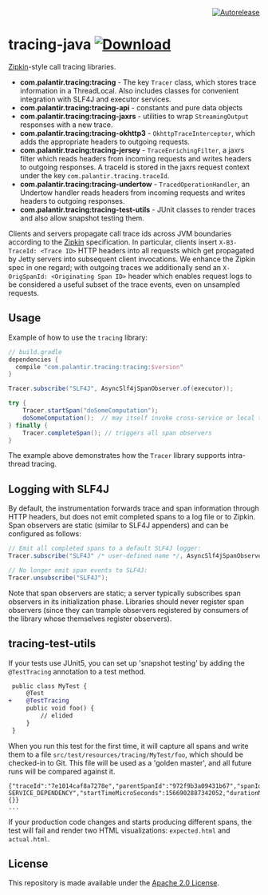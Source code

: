 <p align="right">
<a href="https://autorelease.general.dmz.palantir.tech/palantir/tracing-java"><img src="https://img.shields.io/badge/Perform%20an-Autorelease-success.svg" alt="Autorelease"></a>
</p>

# tracing-java [![Download](https://api.bintray.com/packages/palantir/releases/tracing-java/images/download.svg) ](https://bintray.com/palantir/releases/tracing-java/_latestVersion)

[Zipkin](https://github.com/openzipkin/zipkin)-style call tracing libraries.

- **com.palantir.tracing:tracing** - The key `Tracer` class, which stores trace information in a ThreadLocal.  Also includes classes for convenient integration with SLF4J and executor services.
- **com.palantir.tracing:tracing-api** - constants and pure data objects
- **com.palantir.tracing:tracing-jaxrs** - utilities to wrap `StreamingOutput` responses with a new trace.
- **com.palantir.tracing:tracing-okhttp3** - `OkhttpTraceInterceptor`, which adds the appropriate headers to outgoing requests.
- **com.palantir.tracing:tracing-jersey** - `TraceEnrichingFilter`, a jaxrs filter which reads headers from incoming requests and writes headers to outgoing responses.  A traceId is stored in the jaxrs request context under the key `com.palantir.tracing.traceId`.
- **com.palantir.tracing:tracing-undertow** - `TracedOperationHandler`, an Undertow handler reads headers from incoming requests and writes headers to outgoing responses.
- **com.palantir.tracing:tracing-test-utils** - JUnit classes to render traces and also allow snapshot testing them.

Clients and servers propagate call trace ids across JVM boundaries according to the
[Zipkin](https://github.com/openzipkin/zipkin) specification. In particular, clients insert `X-B3-TraceId: <Trace ID>`
HTTP headers into all requests which get propagated by Jetty servers into subsequent client invocations. We enhance
the Zipkin spec in one regard; with outgoing traces we additionally send an `X-OrigSpanId: <Originating Span ID>`
header which enables request logs to be considered a useful subset of the trace events, even on unsampled requests.

## Usage

Example of how to use the `tracing` library:

```groovy
// build.gradle
dependencies {
  compile "com.palantir.tracing:tracing:$version"
}
```

```java
Tracer.subscribe("SLF4J", AsyncSlf4jSpanObserver.of(executor));

try {
    Tracer.startSpan("doSomeComputation");
    doSomeComputation();  // may itself invoke cross-service or local traced calls
} finally {
    Tracer.completeSpan(); // triggers all span observers
}
```

The example above demonstrates how the `Tracer` library supports intra-thread tracing.

## Logging with SLF4J

By default, the instrumentation forwards trace and span information through HTTP headers, but does not emit completed
spans to a log file or to Zipkin.  Span observers are static (similar to SLF4J appenders) and can be configured as
follows:

```java
// Emit all completed spans to a default SLF4J logger:
Tracer.subscribe("SLF4J" /* user-defined name */, AsyncSlf4jSpanObserver.of(executor));

// No longer emit span events to SLF4J:
Tracer.unsubscribe("SLF4J");
```
Note that span observers are static; a server typically subscribes span observers in its initialization phase.
Libraries should never register span observers (since they can trample observers registered by consumers of the library
whose themselves register observers).


## tracing-test-utils

If your tests use JUnit5, you can set up 'snapshot testing' by adding the `@TestTracing` annotation to a test method.

```diff
 public class MyTest {
     @Test
+    @TestTracing
     public void foo() {
         // elided
     }
 }
```

When you run this test for the first time, it will capture all spans and write them to a file `src/test/resources/tracing/MyTest/foo`, which should be checked-in to Git.  This file will be used as a 'golden master', and all future runs will be compared against it.

```
{"traceId":"7e1014caf8a7278e","parentSpanId":"972f9b3a09431b67","spanId":"f701b7f815176ec2","operation":"healthcheck: SERVICE_DEPENDENCY","startTimeMicroSeconds":1566902887342052,"durationNanoSeconds":20377272,"metadata":{}}
...
```

If your production code changes and starts producing different spans, the test will fail and render two HTML visualizations: `expected.html` and `actual.html`.

## License

This repository is made available under the [Apache 2.0 License](http://www.apache.org/licenses/LICENSE-2.0).
